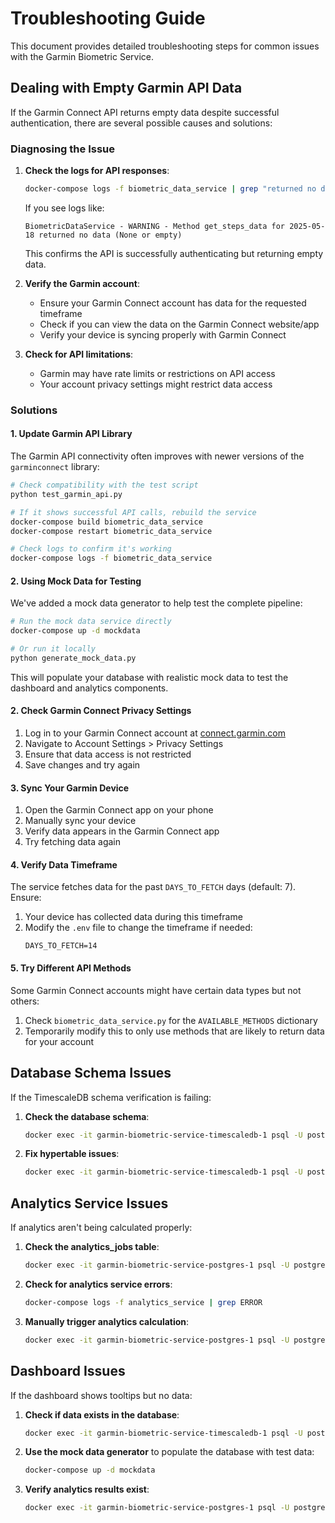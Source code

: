 # Troubleshooting Guide

This document provides detailed troubleshooting steps for common issues with the Garmin Biometric Service.

## Dealing with Empty Garmin API Data

If the Garmin Connect API returns empty data despite successful authentication, there are several possible causes and solutions:

### Diagnosing the Issue

1. **Check the logs for API responses**:
   ```bash
   docker-compose logs -f biometric_data_service | grep "returned no data"
   ```
   
   If you see logs like:
   ```
   BiometricDataService - WARNING - Method get_steps_data for 2025-05-18 returned no data (None or empty)
   ```
   This confirms the API is successfully authenticating but returning empty data.

2. **Verify the Garmin account**:
   - Ensure your Garmin Connect account has data for the requested timeframe
   - Check if you can view the data on the Garmin Connect website/app
   - Verify your device is syncing properly with Garmin Connect

3. **Check for API limitations**:
   - Garmin may have rate limits or restrictions on API access
   - Your account privacy settings might restrict data access

### Solutions

#### 1. Update Garmin API Library

The Garmin API connectivity often improves with newer versions of the `garminconnect` library:

```bash
# Check compatibility with the test script
python test_garmin_api.py

# If it shows successful API calls, rebuild the service
docker-compose build biometric_data_service
docker-compose restart biometric_data_service

# Check logs to confirm it's working
docker-compose logs -f biometric_data_service
```

#### 2. Using Mock Data for Testing

We've added a mock data generator to help test the complete pipeline:

```bash
# Run the mock data service directly
docker-compose up -d mockdata

# Or run it locally
python generate_mock_data.py
```

This will populate your database with realistic mock data to test the dashboard and analytics components.

#### 2. Check Garmin Connect Privacy Settings

1. Log in to your Garmin Connect account at [connect.garmin.com](https://connect.garmin.com)
2. Navigate to Account Settings > Privacy Settings
3. Ensure that data access is not restricted
4. Save changes and try again

#### 3. Sync Your Garmin Device

1. Open the Garmin Connect app on your phone
2. Manually sync your device
3. Verify data appears in the Garmin Connect app
4. Try fetching data again

#### 4. Verify Data Timeframe

The service fetches data for the past `DAYS_TO_FETCH` days (default: 7). Ensure:

1. Your device has collected data during this timeframe
2. Modify the `.env` file to change the timeframe if needed:
   ```
   DAYS_TO_FETCH=14
   ```

#### 5. Try Different API Methods

Some Garmin Connect accounts might have certain data types but not others:

1. Check `biometric_data_service.py` for the `AVAILABLE_METHODS` dictionary
2. Temporarily modify this to only use methods that are likely to return data for your account

## Database Schema Issues

If the TimescaleDB schema verification is failing:

1. **Check the database schema**:
   ```bash
   docker exec -it garmin-biometric-service-timescaledb-1 psql -U postgres -d biometric_data -c "\d+ biometric_data"
   ```

2. **Fix hypertable issues**:
   ```bash
   docker exec -it garmin-biometric-service-timescaledb-1 psql -U postgres -d biometric_data -c "SELECT create_hypertable('biometric_data', 'timestamp', if_not_exists => TRUE);"
   ```

## Analytics Service Issues

If analytics aren't being calculated properly:

1. **Check the analytics_jobs table**:
   ```bash
   docker exec -it garmin-biometric-service-postgres-1 psql -U postgres -d analytics_data -c "SELECT * FROM analytics_jobs ORDER BY created_at DESC LIMIT 10;"
   ```

2. **Check for analytics service errors**:
   ```bash
   docker-compose logs -f analytics_service | grep ERROR
   ```

3. **Manually trigger analytics calculation**:
   ```bash
   docker exec -it garmin-biometric-service-postgres-1 psql -U postgres -d analytics_data -c "INSERT INTO analytics_jobs (user_id, status) VALUES (1, 'pending');"
   ```

## Dashboard Issues

If the dashboard shows tooltips but no data:

1. **Check if data exists in the database**:
   ```bash
   docker exec -it garmin-biometric-service-timescaledb-1 psql -U postgres -d biometric_data -c "SELECT COUNT(*) FROM biometric_data;"
   ```

2. **Use the mock data generator** to populate the database with test data:
   ```bash
   docker-compose up -d mockdata
   ```

3. **Verify analytics results exist**:
   ```bash
   docker exec -it garmin-biometric-service-postgres-1 psql -U postgres -d analytics_data -c "SELECT * FROM user_analytics ORDER BY created_at DESC LIMIT 1;"
   ```